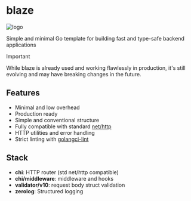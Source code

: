 # blaze

![logo](https://github.com/paologaleotti/blaze/assets/45665769/a0c691df-b76b-4a4a-ac44-c622dd458352)

Simple and minimal Go template for building fast and type-safe backend applications

> [!IMPORTANT]
> While blaze is already used and working flawlessly in production, it's still evolving and may have breaking changes in the future.

## Features
- Minimal and low overhead
- Production ready
- Simple and conventional structure
- Fully compatible with standard [net/http](https://pkg.go.dev/net/http)
- HTTP utilities and error handling
- Strict linting with [golangci-lint](https://golangci-lint.run/)

## Stack
- **chi**: HTTP router (std net/http compatible)
- **chi/middleware**: middleware and hooks
- **validator/v10**: request body struct validation
- **zerolog**: Structured logging
